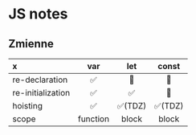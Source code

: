 # JS notes

## Zmienne

x |   var    |  let   | const
:--- |:--------:|:------:| :---:
re-declaration |    ✅     |   🚫   | 🚫
re-initialization |    ✅     |   ✅    | 🚫
hoisting |    ✅     | ✅(TDZ) | ✅(TDZ)
scope | function | block  | block
